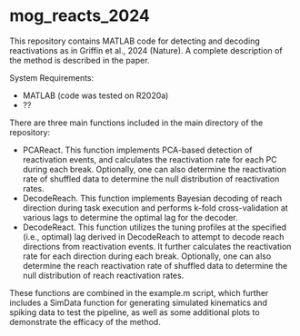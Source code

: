# mog_reacts_2024
This repository contains MATLAB code for detecting and decoding reactivations as in Griffin et al., 2024 (Nature). A complete description of the method is described in the paper.

System Requirements:
  - MATLAB (code was tested on R2020a)
  - ??

There are three main functions included in the main directory of the repository:
- PCAReact. This function implements PCA-based detection of reactivation events, and calculates the reactivation rate for each PC during each break. Optionally, one can also determine the reactivation rate of shuffled data to determine the null distribution of reactivation rates.
- DecodeReach. This function implements Bayesian decoding of reach direction during task execution and performs k-fold cross-validation at various lags to determine the optimal lag for the decoder.
- DecodeReact. This function utilizes the tuning profiles at the specified (i.e., optimal) lag derived in DecodeReach to attempt to decode reach directions from reactivation events. It further calculates the reactivation rate for each direction during each break. Optionally, one can also determine the reach reactivation rate of shuffled data to determine the null distribution of reach reactivation rates.

These functions are combined in the example.m script, which further includes a SimData function for generating simulated kinematics and spiking data to test the pipeline, as well as some additional plots to demonstrate the efficacy of the method.
